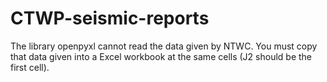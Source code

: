 # CTWP-seismic-reports

The library openpyxl cannot read the data given by NTWC. You must copy that data given into a Excel workbook at the same cells (J2 should be the first cell).
